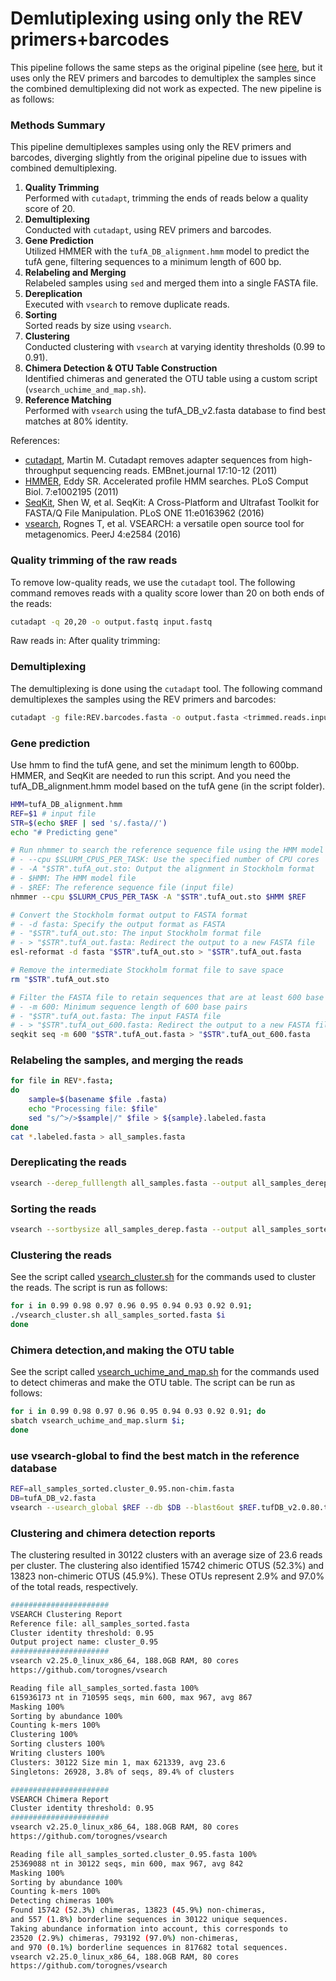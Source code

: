# Demlutiplexing using only the REV primers+barcodes

This pipeline follows the same steps as the original pipeline (see [here](../scripts/README.md), but it uses only the REV primers and barcodes to demultiplex the samples since the combined demultiplexing did not work as expected. The new pipeline is as follows:

### Methods Summary

This pipeline demultiplexes samples using only the REV primers and barcodes, diverging slightly from the original pipeline due to issues with combined demultiplexing.

1. **Quality Trimming**  
   Performed with `cutadapt`, trimming the ends of reads below a quality score of 20.
2. **Demultiplexing**  
   Conducted with `cutadapt`, using REV primers and barcodes.
3. **Gene Prediction**  
   Utilized HMMER with the `tufA_DB_alignment.hmm` model to predict the tufA gene, filtering sequences to a minimum length of 600 bp.
4. **Relabeling and Merging**  
   Relabeled samples using `sed` and merged them into a single FASTA file.
5. **Dereplication**  
   Executed with `vsearch` to remove duplicate reads.
6. **Sorting**  
   Sorted reads by size using `vsearch`.
7. **Clustering**  
   Conducted clustering with `vsearch` at varying identity thresholds (0.99 to 0.91).
8. **Chimera Detection & OTU Table Construction**  
   Identified chimeras and generated the OTU table using a custom script (`vsearch_uchime_and_map.sh`).
9. **Reference Matching**  
   Performed with `vsearch` using the tufA_DB_v2.fasta database to find best matches at 80% identity.


References:
- [cutadapt](https://cutadapt.readthedocs.io/en/stable/), Martin M. Cutadapt removes adapter sequences from high-throughput sequencing reads. EMBnet.journal 17:10-12 (2011)
- [HMMER](http://hmmer.org/), Eddy SR. Accelerated profile HMM searches. PLoS Comput Biol. 7:e1002195 (2011)
- [SeqKit](https://bioinf.shenwei.me/seqkit/), Shen W, et al. SeqKit: A Cross-Platform and Ultrafast Toolkit for FASTA/Q File Manipulation. PLoS ONE 11:e0163962 (2016)
- [vsearch](https://github.com/torognes/vsearch), Rognes T, et al. VSEARCH: a versatile open source tool for metagenomics. PeerJ 4:e2584 (2016)


### Quality trimming of the raw reads
To remove low-quality reads, we use the `cutadapt` tool. The following command removes reads with a quality score lower than 20 on both ends of the reads:
```bash
cutadapt -q 20,20 -o output.fastq input.fastq
```
Raw reads in: 
After quality trimming:

### Demultiplexing
The demultiplexing is done using the `cutadapt` tool. The following command demultiplexes the samples using the REV primers and barcodes:
```bash
cutadapt -g file:REV.barcodes.fasta -o output.fasta <trimmed.reads.input>
```

### Gene prediction
Use hmm to find the tufA gene, and set the minimum length to 600bp.  
HMMER, and SeqKit are needed to run this script.
And you need the tufA_DB_alignment.hmm model based on the tufA gene (in the script folder).
```bash
HMM=tufA_DB_alignment.hmm
REF=$1 # input file
STR=$(echo $REF | sed 's/.fasta//')
echo "# Predicting gene"

# Run nhmmer to search the reference sequence file using the HMM model
# - --cpu $SLURM_CPUS_PER_TASK: Use the specified number of CPU cores
# - -A "$STR".tufA_out.sto: Output the alignment in Stockholm format
# - $HMM: The HMM model file
# - $REF: The reference sequence file (input file)
nhmmer --cpu $SLURM_CPUS_PER_TASK -A "$STR".tufA_out.sto $HMM $REF

# Convert the Stockholm format output to FASTA format
# - -d fasta: Specify the output format as FASTA
# - "$STR".tufA_out.sto: The input Stockholm format file
# - > "$STR".tufA_out.fasta: Redirect the output to a new FASTA file
esl-reformat -d fasta "$STR".tufA_out.sto > "$STR".tufA_out.fasta

# Remove the intermediate Stockholm format file to save space
rm "$STR".tufA_out.sto

# Filter the FASTA file to retain sequences that are at least 600 base pairs long
# - -m 600: Minimum sequence length of 600 base pairs
# - "$STR".tufA_out.fasta: The input FASTA file
# - > "$STR".tufA_out_600.fasta: Redirect the output to a new FASTA file
seqkit seq -m 600 "$STR".tufA_out.fasta > "$STR".tufA_out_600.fasta
```

### Relabeling the samples, and merging the reads
```bash
for file in REV*.fasta; 
do
    sample=$(basename $file .fasta)
    echo "Processing file: $file"
    sed "s/^>/>$sample|/" $file > ${sample}.labeled.fasta
done
cat *.labeled.fasta > all_samples.fasta
```


### Dereplicating the reads
```bash
vsearch --derep_fulllength all_samples.fasta --output all_samples_derep.fasta --sizeout --relabel_sha1
``` 

### Sorting the reads
```bash
vsearch --sortbysize all_samples_derep.fasta --output all_samples_sorted.fasta
``` 

### Clustering the reads
See the script called [vsearch_cluster.sh](../scripts/vsearch_cluster.sh) for the commands used to cluster the reads. The script is run as follows:
```bash
for i in 0.99 0.98 0.97 0.96 0.95 0.94 0.93 0.92 0.91;
./vsearch_cluster.sh all_samples_sorted.fasta $i
done
```

### Chimera detection,and making the OTU table
See the script called [vsearch_uchime_and_map.sh](../scripts/vsearch_uchime_and_map.sh) for the commands used to detect chimeras and make the OTU table. The script can be run as follows:
```bash
for i in 0.99 0.98 0.97 0.96 0.95 0.94 0.93 0.92 0.91; do
sbatch vsearch_uchime_and_map.slurm $i;
done
``` 
### use vsearch-global to find the best match in the reference database
```bash
REF=all_samples_sorted.cluster_0.95.non-chim.fasta
DB=tufA_DB_v2.fasta
vsearch --usearch_global $REF --db $DB --blast6out $REF.tufDB_v2.0.80.tab --thread $SLURM_CPUS_PER_TASK --id 0.8
```


### Clustering and chimera detection reports

The clustering resulted in 30122 clusters with an average size of 23.6 reads per cluster. The clustering also identified 15742 chimeric OTUS (52.3%) and 13823 non-chimeric OTUS (45.9%). These OTUs represent 2.9% and 97.0% of the total reads, respectively. 

```bash
######################
VSEARCH Clustering Report
Reference file: all_samples_sorted.fasta
Cluster identity threshold: 0.95
Output project name: cluster_0.95
######################
vsearch v2.25.0_linux_x86_64, 188.0GB RAM, 80 cores
https://github.com/torognes/vsearch

Reading file all_samples_sorted.fasta 100%
615936173 nt in 710595 seqs, min 600, max 967, avg 867
Masking 100%
Sorting by abundance 100%
Counting k-mers 100%
Clustering 100%
Sorting clusters 100%
Writing clusters 100%
Clusters: 30122 Size min 1, max 621339, avg 23.6
Singletons: 26928, 3.8% of seqs, 89.4% of clusters
```


```bash
######################
VSEARCH Chimera Report
Cluster identity threshold: 0.95
######################
vsearch v2.25.0_linux_x86_64, 188.0GB RAM, 80 cores
https://github.com/torognes/vsearch

Reading file all_samples_sorted.cluster_0.95.fasta 100%
25369088 nt in 30122 seqs, min 600, max 967, avg 842
Masking 100%
Sorting by abundance 100%
Counting k-mers 100%
Detecting chimeras 100%
Found 15742 (52.3%) chimeras, 13823 (45.9%) non-chimeras,
and 557 (1.8%) borderline sequences in 30122 unique sequences.
Taking abundance information into account, this corresponds to
23520 (2.9%) chimeras, 793192 (97.0%) non-chimeras,
and 970 (0.1%) borderline sequences in 817682 total sequences.
vsearch v2.25.0_linux_x86_64, 188.0GB RAM, 80 cores
https://github.com/torognes/vsearch
```

